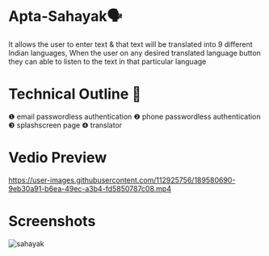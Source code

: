 # Apta-Sahayak🗣️
It allows the user to enter text & that text will be translated into 9 different Indian languages, When the user on any desired translated language button they can able to listen to the text in that particular language
# Technical Outline 📕
❶ email passwordless authentication 
❷ phone passwordless authentication
❸ splashscreen page
❹ translator
# Vedio Preview
https://user-images.githubusercontent.com/112925756/189580690-9eb30a91-b6ea-49ec-a3b4-fd5850787c08.mp4
# Screenshots
![sahayak](https://user-images.githubusercontent.com/112925756/189523620-82659f78-75c6-4757-b928-15265d1fa77c.jpg)
